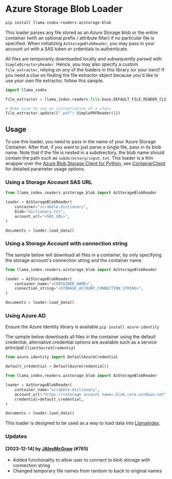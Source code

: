 # Azure Storage Blob Loader

```bash
pip install llama-index-readers-azstorage-blob
```

This loader parses any file stored as an Azure Storage blob or the entire container (with an optional prefix / attribute filter) if no particular file is specified. When initializing `AzStorageBlobReader`, you may pass in your account url with a SAS token or crdentials to authenticate.

All files are temporarily downloaded locally and subsequently parsed with `SimpleDirectoryReader`. Hence, you may also specify a custom `file_extractor`, relying on any of the loaders in this library (or your own)! If you need a clue on finding the file extractor object because you'd like to use your own file extractor, follow this sample.

```python
import llama_index

file_extractor = llama_index.readers.file.base.DEFAULT_FILE_READER_CLS

# Make sure to use an instantiation of a class
file_extractor.update({".pdf": SimplePDFReader()})
```

## Usage

To use this loader, you need to pass in the name of your Azure Storage Container. After that, if you want to just parse a single file, pass in its blob name. Note that if the file is nested in a subdirectory, the blob name should contain the path such as `subdirectory/input.txt`. This loader is a thin wrapper over the [Azure Blob Storage Client for Python](https://learn.microsoft.com/en-us/azure/storage/blobs/storage-quickstart-blobs-python?tabs=managed-identity%2Croles-azure-portal%2Csign-in-azure-cli), see [ContainerClient](https://learn.microsoft.com/en-us/python/api/azure-storage-blob/azure.storage.blob.containerclient?view=azure-python) for detailed parameter usage options.

### Using a Storage Account SAS URL

```python
from llama_index.readers.azstorage_blob import AzStorageBlobReader

loader = AzStorageBlobReader(
    container="scrabble-dictionary",
    blob="dictionary.txt",
    account_url="<SAS_URL>",
)

documents = loader.load_data()
```

### Using a Storage Account with connection string

The sample below will download all files in a container, by only specifying the storage account's connection string and the container name.

```python
from llama_index.readers.azstorage_blob import AzStorageBlobReader

loader = AzStorageBlobReader(
    container_name="<CONTAINER_NAME>",
    connection_string="<STORAGE_ACCOUNT_CONNECTION_STRING>",
)

documents = loader.load_data()
```

### Using Azure AD

Ensure the Azure Identity library is available `pip install azure-identity`

The sample below downloads all files in the container using the default credential, alternative credential options are available such as a service principal `ClientSecretCredential`

```python
from azure.identity import DefaultAzureCredential

default_credential = DefaultAzureCredential()

from llama_index.readers.azstorage_blob import AzStorageBlobReader

loader = AzStorageBlobReader(
    container_name="scrabble-dictionary",
    account_url="https://<storage account name>.blob.core.windows.net",
    credential=default_credential,
)

documents = loader.load_data()
```

This loader is designed to be used as a way to load data into [LlamaIndex](https://github.com/run-llama/llama_index/).

### Updates

#### [2023-12-14] by [JAlexMcGraw](https://github.com/JAlexMcGraw) (#765)

- Added functionality to allow user to connect to blob storage with connection string
- Changed temporary file names from random to back to original names
